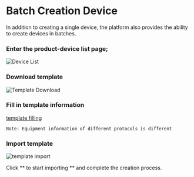 # Batch Creation Device

In addition to creating a single device, the platform also provides the ability to create devices in batches.

### Enter the product-device list page;

 ![Device List](/images/dj/设备列表.png)

### Download template

 ![Template Download](/images/dj/模版下载.png)

### Fill in template information

[template filling](/images/dj/填写模版.png)

    Note: Equipment information of different protocols is different


### Import template

![template import](/images/dj/模版导入.png)

Click ** to start importing ** and complete the creation process.